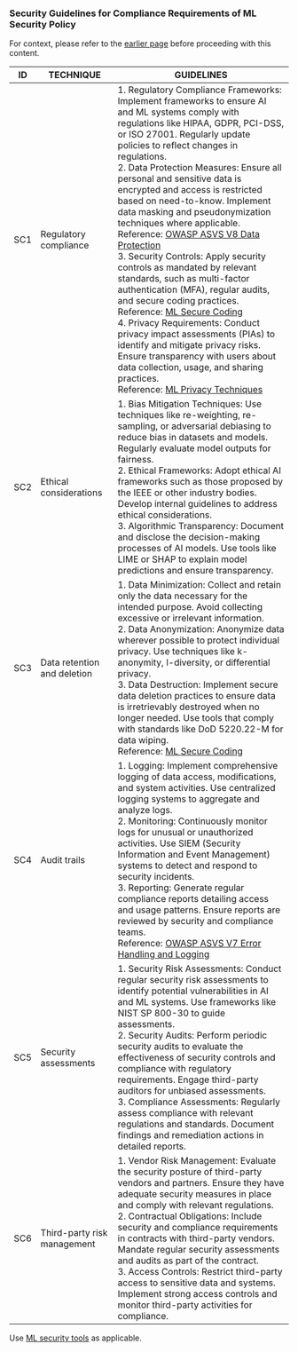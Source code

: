 ### Security Guidelines for Compliance Requirements of ML Security Policy

For context, please refer to the [earlier page](ml-secpol-guidelines.md) before proceeding with this content.

ID | TECHNIQUE | GUIDELINES
--- | --- | ---
SC1 | Regulatory compliance | 1. Regulatory Compliance Frameworks: Implement frameworks to ensure AI and ML systems comply with regulations like HIPAA, GDPR, PCI-DSS, or ISO 27001. Regularly update policies to reflect changes in regulations. <br> 2. Data Protection Measures: Ensure all personal and sensitive data is encrypted and access is restricted based on need-to-know. Implement data masking and pseudonymization techniques where applicable. <br> Reference: [OWASP ASVS V8 Data Protection](https://github.com/OWASP/ASVS/blob/master/4.0/en/0x16-V8-Data-Protection.md) <br> 3. Security Controls: Apply security controls as mandated by relevant standards, such as multi-factor authentication (MFA), regular audits, and secure coding practices. <br> Reference: [ML Secure Coding](../../secure-coding/ml-secure-coding-guidelines.md) <br> 4. Privacy Requirements: Conduct privacy impact assessments (PIAs) to identify and mitigate privacy risks. Ensure transparency with users about data collection, usage, and sharing practices. <br> Reference: [ML Privacy Techniques](../../privacy/ml-privacy-techniques.md)
SC2 | Ethical considerations | 1. Bias Mitigation Techniques: Use techniques like re-weighting, re-sampling, or adversarial debiasing to reduce bias in datasets and models. Regularly evaluate model outputs for fairness. <br> 2. Ethical Frameworks: Adopt ethical AI frameworks such as those proposed by the IEEE or other industry bodies. Develop internal guidelines to address ethical considerations. <br> 3. Algorithmic Transparency: Document and disclose the decision-making processes of AI models. Use tools like LIME or SHAP to explain model predictions and ensure transparency.
SC3 | Data retention and deletion | 1. Data Minimization: Collect and retain only the data necessary for the intended purpose. Avoid collecting excessive or irrelevant information. <br> 2. Data Anonymization: Anonymize data wherever possible to protect individual privacy. Use techniques like k-anonymity, l-diversity, or differential privacy. <br> 3. Data Destruction: Implement secure data deletion practices to ensure data is irretrievably destroyed when no longer needed. Use tools that comply with standards like DoD 5220.22-M for data wiping. <br> Reference: [ML Secure Coding](../../secure-coding/ml-secure-coding-guidelines.md)
SC4 | Audit trails | 1. Logging: Implement comprehensive logging of data access, modifications, and system activities. Use centralized logging systems to aggregate and analyze logs. <br> 2. Monitoring: Continuously monitor logs for unusual or unauthorized activities. Use SIEM (Security Information and Event Management) systems to detect and respond to security incidents. <br> 3. Reporting: Generate regular compliance reports detailing access and usage patterns. Ensure reports are reviewed by security and compliance teams. <br> Reference: [OWASP ASVS V7 Error Handling and Logging](https://github.com/OWASP/ASVS/blob/master/4.0/en/0x15-V7-Error-Logging.md)
SC5 | Security assessments | 1. Security Risk Assessments: Conduct regular security risk assessments to identify potential vulnerabilities in AI and ML systems. Use frameworks like NIST SP 800-30 to guide assessments. <br> 2. Security Audits: Perform periodic security audits to evaluate the effectiveness of security controls and compliance with regulatory requirements. Engage third-party auditors for unbiased assessments. <br> 3. Compliance Assessments: Regularly assess compliance with relevant regulations and standards. Document findings and remediation actions in detailed reports.
SC6 | Third-party risk management | 1. Vendor Risk Management: Evaluate the security posture of third-party vendors and partners. Ensure they have adequate security measures in place and comply with relevant regulations. <br> 2. Contractual Obligations: Include security and compliance requirements in contracts with third-party vendors. Mandate regular security assessments and audits as part of the contract. <br> 3. Access Controls: Restrict third-party access to sensitive data and systems. Implement strong access controls and monitor third-party activities for compliance.


Use [ML security tools](../../tools/ml-security-tools.md) as applicable.
